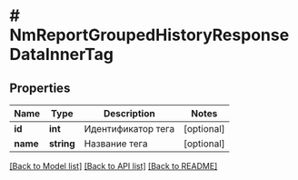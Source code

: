 # # NmReportGroupedHistoryResponseDataInnerTag

## Properties

Name | Type | Description | Notes
------------ | ------------- | ------------- | -------------
**id** | **int** | Идентификатор тега | [optional]
**name** | **string** | Название тега | [optional]

[[Back to Model list]](../../README.md#models) [[Back to API list]](../../README.md#endpoints) [[Back to README]](../../README.md)
